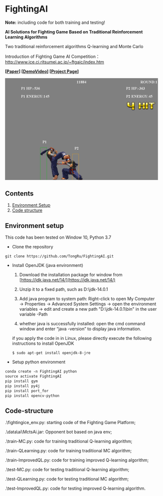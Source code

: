 # FightingAI

**Note:** including code for both training and testing!

**AI Solutions for Fighting Game Based on Traditional Reinforcement Learning Algorithms**

Two traditional reinforcement algorithms Q-learning and Monte Carlo

Introduction of Fighting Game AI Competition：http://www.ice.ci.ritsumei.ac.jp/~ftgaic/index.htm

**[[Paper](http)] [[DemoVideo](https://github.com/TongRu/FightingAI/blob/master/demo/demo-P2(designedFightingAI).mp4)] [[Project Page](https://github.com/TongRu/FightingAI)]** <br />

<div align="center">
  <img src="https://github.com/TongRu/FightingAI/blob/master/demo/FightingAI.png" width="600px" />
</div>

## Contents

1. [Environment Setup](#environment-setup)
2. [Code structure](#code-structure)

## Environment setup

This code has been tested on Window 10, Python 3.7

- Clone the repository 

```
git clone https://github.com/TongRu/FightingAI.git
```

- Install OpenJDK (java environment)

  1. Download the installation package for window from [https://jdk.java.net/14/](https://jdk.java.net/14/)

  2. Unzip it to a fixed path, such as D:\jdk-14.0.1

  3. Add java program to system path: Right-click to open My Computer → Properties → Advanced System Settings → open the environment variables → edit and create a new path "D:\jdk-14.0.1\bin" in the user variable -Path

  4. whether java is successfully installed: open the cmd command window and enter “java -version” to display java information.

  if you apply the code in in Linux, please directly execute the following instructions to install OpenJDK

  ```
  $ sudo apt-get install openjdk-8-jre
  ```

- Setup python environment
```
conda create -n FightingAI python
source activate FightingAI
pip install gym
pip install py4j
pip install port_for
pip install opencv-python
```

## Code-structure

.\fightingice_env.py: starting code of the Fighting Game Platform;

.\data\ai\MctsAi.jar: Opponent bot based on java env;

.\train-MC.py: code for training traditional Q-learning algorithm;

.\train-QLearning.py: code for training traditional MC algorithm;

.\train-ImprovedQL.py: code for training improved Q-learning algorithm;

.\test-MC.py: code for testing traditional Q-learning algorithm;

.\test-QLearning.py: code for testing traditional MC algorithm;

.\test-ImprovedQL.py: code for testing improved Q-learning algorithm.
